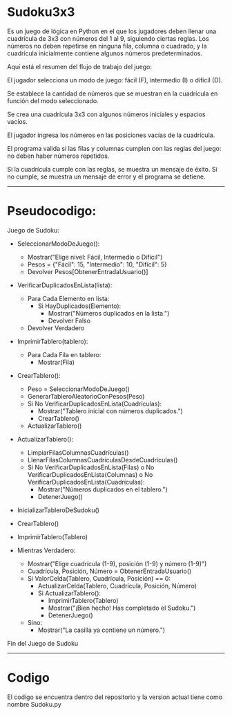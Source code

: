 # Sudoku3x3

Es un juego de lógica en Python en el que los jugadores deben llenar una cuadrícula de 3x3 con números del 1 al 9, siguiendo ciertas reglas. Los números no deben repetirse en ninguna fila, columna o cuadrado, y la cuadrícula inicialmente contiene algunos números predeterminados.

Aquí está el resumen del flujo de trabajo del juego:

El jugador selecciona un modo de juego: fácil (F), intermedio (I) o difícil (D).

Se establece la cantidad de números que se muestran en la cuadrícula en función del modo seleccionado.

Se crea una cuadrícula 3x3 con algunos números iniciales y espacios vacíos.

El jugador ingresa los números en las posiciones vacías de la cuadrícula.

El programa valida si las filas y columnas cumplen con las reglas del juego: no deben haber números repetidos.

Si la cuadrícula cumple con las reglas, se muestra un mensaje de éxito. Si no cumple, se muestra un mensaje de error y el programa se detiene.


-------------------------------------------------------------------------------------------------------------------------------------

# Pseudocodigo:

Juego de Sudoku:

- SeleccionarModoDeJuego():
  - Mostrar("Elige nivel: Fácil, Intermedio o Difícil")
  - Pesos = {"Fácil": 15, "Intermedio": 10, "Difícil": 5}
  - Devolver Pesos[ObtenerEntradaUsuario()]

- VerificarDuplicadosEnLista(lista):
  - Para Cada Elemento en lista:
    - Si HayDuplicados(Elemento):
      - Mostrar("Números duplicados en la lista.")
      - Devolver Falso
  - Devolver Verdadero

- ImprimirTablero(tablero):
  - Para Cada Fila en tablero:
    - Mostrar(Fila)

- CrearTablero():
  - Peso = SeleccionarModoDeJuego()
  - GenerarTableroAleatorioConPesos(Peso)
  - Si No VerificarDuplicadosEnLista(Cuadrículas):
    - Mostrar("Tablero inicial con números duplicados.")
    - CrearTablero()
  - ActualizarTablero()

- ActualizarTablero():
  - LimpiarFilasColumnasCuadrículas()
  - LlenarFilasColumnasCuadrículasDesdeCuadrículas()
  - Si No VerificarDuplicadosEnLista(Filas) o No VerificarDuplicadosEnLista(Columnas) o No VerificarDuplicadosEnLista(Cuadrículas):
    - Mostrar("Números duplicados en el tablero.")
    - DetenerJuego()

- InicializarTableroDeSudoku()
- CrearTablero()
- ImprimirTablero(Tablero)
  
- Mientras Verdadero:
  - Mostrar("Elige cuadrícula (1-9), posición (1-9) y número (1-9)")
  - Cuadrícula, Posición, Número = ObtenerEntradaUsuario()
  - Si ValorCelda(Tablero, Cuadrícula, Posición) == 0:
    - ActualizarCelda(Tablero, Cuadrícula, Posición, Número)
    - Si ActualizarTablero():
      - ImprimirTablero(Tablero)
      - Mostrar("¡Bien hecho! Has completado el Sudoku.")
      - DetenerJuego()
  - Sino:
    - Mostrar("La casilla ya contiene un número.")

Fin del Juego de Sudoku


---------------------------------------------------------------------------------------------------------------------------------------

# Codigo

El codigo se encuentra dentro del repositorio y la version actual tiene como nombre Sudoku.py
